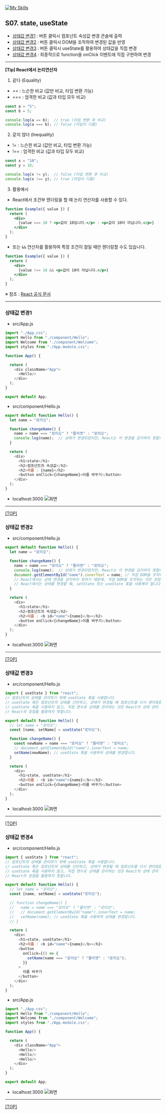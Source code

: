 [![My Skills](https://skillicons.dev/icons?heiht="10"&i=nodejs,vscode,js,react&theme=light)](readme.md)

## S07. state, useState
- [상태값 변경1](#상태값-변경1) : 버튼 클릭시 컴포넌트 속성값 변경 콘솔에 출력
- [상태값 변경2](#상태값-변경2) : 버튼 클릭시 DOM을 조작하여 변경된 값을 반영
- [상태값 변경3](#상태값-변경3) : 버튼 클릭시 useState를 활용하여 상태값을 직접 변경 
- [상태값 변경4](#상태값-변경4) : 최종적으로 function을 onClick 이벤트에 직접 구현하여 변경

---

**[Tip] React에서 논리연산자** 
1. 같다 (Equality)
- == : 느슨한 비교 (값만 비교, 타입 변환 가능)
- === : 엄격한 비교 (값과 타입 모두 비교)
```jsx
const a = "5";
const b = 5;

console.log(a == b);  // true (타입 변환 후 비교)
console.log(a === b); // false (타입이 다름)
```
2. 같지 않다 (Inequality)
- != : 느슨한 비교 (값만 비교, 타입 변환 가능)
- !== : 엄격한 비교 (값과 타입 모두 비교)
```jsx
const x = "10";
const y = 10;

console.log(x != y);  // false (타입 변환 후 비교)
console.log(x !== y); // true (타입이 다름)
```
3. 활용예시
- React에서 조건부 렌더링을 할 때 논리 연산자를 사용할 수 있다.
```jsx
function Example({ value }) {
  return (
    <div>
      {value === 10 ? <p>값이 10입니다.</p> : <p>값이 10이 아닙니다.</p>}
    </div>
  );
}
```
- 또는 `&&` 연산자를 활용하여 특정 조건이 참일 때만 렌더링할 수도 있습니다.
```jsx
function Example({ value }) {
  return (
    <div>
      {value !== 10 && <p>값이 10이 아닙니다.</p>}
    </div>
  );
}
```
※ 참조 : [React 공식 문서](https://ko.react.dev/learn/conditional-rendering)

---

### 상태값 변경1

- src/App.js
```js
import "./App.css";
import Hello from "./component/Hello";
import Welcome from "./component/Welcome";
import styles from "./App.module.css";

function App() {

  return (
    <div className="App">
      <Hello/>
    </div>
  );
}

export default App;

```

- src/component/Hello.js
```js
export default function Hello() {
  let name = "로미오";

  function changeName() {
    name = name === "로미오" ? "쥴리엣" : "로미오";
    console.log(name);  // 상태가 변경되었지만, React는 이 변경을 감지하지 못합니다.
  }

  return (
    <div>
      <h1>state</h1>
      <h2>컴포넌트의 속성값</h2>
      <h2>이름 : {name}</h2>
      <button onClick={changeName}>이름 바꾸기</button>
    </div>
  );
}

```

- localhost:3000
![화면](./images/s07_state_01.png)

---
[[TOP]](#s07-state-usestate)
<br/>

### 상태값 변경2

- src/component/Hello.js
```js
export default function Hello() {
  let name = "로미오";

  function changeName() {
    name = name === "로미오" ? "쥴리엣" : "로미오";
    console.log(name);  // 상태가 변경되었지만, React는 이 변경을 감지하지 못합니다.
    document.getElementById("name").innerText = name; // 직접 DOM을 조작하여 변경된 값을 반영합니다.
    // React에서는 상태 변경을 감지하지 못하기 때문에, 직접 DOM을 조작하는 것은 권장되지 않습니다.
    // React에서는 상태를 변경할 때, setState 또는 useState 훅을 사용해야 합니다.
  }

  return (
    <div>
      <h1>state</h1>
      <h2>컴포넌트의 속성값</h2>
      <h2>이름 : <b id="name">{name}</b></h2>
      <button onClick={changeName}>이름 바꾸기</button>
    </div>
  );
}

```

- localhost:3000
![화면](./images/s07_state_02.png)

---
[[TOP]](#s07-state-usestate)
<br/>

### 상태값 변경3

- src/component/Hello.js
```js
import { useState } from "react";
// 컴포넌트의 상태를 관리하기 위해 useState 훅을 사용합니다.
// useState 훅은 컴포넌트의 상태를 선언하고, 상태가 변경될 때 컴포넌트를 다시 렌더링합니다.
// useState 훅을 사용하지 않고, 직접 변수로 상태를 관리하는 것은 React의 상태 관리 방식을 따르지 않기 때문에, 
// React의 장점을 활용하지 못합니다.

export default function Hello() {
  // let name = "로미오";
  const [name, setName] = useState("로미오");

  function changeName() {
    const newName = name === "로미오" ? "쥴리엣" : "로미오";
    // document.getElementById("name").innerText = name; 
    setName(newName); // useState 훅을 사용하여 상태를 변경합니다.
  }

  return (
    <div>
      <h1>state, useState</h1>
      <h2>이름 : <b id="name">{name}</b></h2>
      <button onClick={changeName}>이름 바꾸기</button>
    </div>
  );
}

```

- localhost:3000
![화면](./images/s07_state_03.png)

---
[[TOP]](#s07-state-usestate)
<br/>

### 상태값 변경4

- src/component/Hello.js
```js
import { useState } from "react";
// 컴포넌트의 상태를 관리하기 위해 useState 훅을 사용합니다.
// useState 훅은 컴포넌트의 상태를 선언하고, 상태가 변경될 때 컴포넌트를 다시 렌더링합니다.
// useState 훅을 사용하지 않고, 직접 변수로 상태를 관리하는 것은 React의 상태 관리 방식을 따르지 않기 때문에, 
// React의 장점을 활용하지 못합니다.

export default function Hello() {
  // let name = "로미오";
  const [name, setName] = useState("로미오");

  // function changeName() {
  //   name = name === "로미오" ? "쥴리엣" : "로미오";
  //   // document.getElementById("name").innerText = name; 
  //   setName(name); // useState 훅을 사용하여 상태를 변경합니다.
  // }

  return (
    <div>
      <h1>state, useState</h1>
      <h2>이름 : <b id="name">{name}</b></h2>
      <button 
        onClick={() => {
          setName(name === "로미오" ? "쥴리엣" : "로미오");
        }}
      >
        이름 바꾸기
      </button>
    </div>
  );
}

```

- src/App.js
```js
import "./App.css";
import Hello from "./component/Hello";
import Welcome from "./component/Welcome";
import styles from "./App.module.css";

function App() {

  return (
    <div className="App">
      <Hello/>
      <Hello/>
      <Hello/>
    </div>
  );
}

export default App;

```

- localhost:3000
![화면](./images/s07_state_04.png)

---
[[TOP]](#s07-state-usestate)
<br/>


